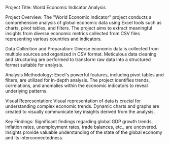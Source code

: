 Project Title: World Economic Indicator Analysis

Project Overview:
The "World Economic Indicator" project conducts a comprehensive analysis of global economic data using Excel tools such as charts, pivot tables, and filters. The project aims to extract meaningful insights from diverse economic metrics collected from CSV files representing various countries and indicators.

Data Collection and Preparation:
Diverse economic data is collected from multiple sources and organized in CSV format.
Meticulous data cleaning and structuring are performed to transform raw data into a structured format suitable for analysis.

Analysis Methodology:
Excel's powerful features, including pivot tables and filters, are utilized for in-depth analysis.
The project identifies trends, correlations, and anomalies within the economic indicators to reveal underlying patterns.

Visual Representation:
Visual representation of data is crucial for understanding complex economic trends.
Dynamic charts and graphs are created to visually communicate key insights derived from the analysis.

Key Findings:
Significant findings regarding global GDP growth trends, inflation rates, unemployment rates, trade balances, etc., are uncovered.
Insights provide valuable understanding of the state of the global economy and its interconnectedness.
